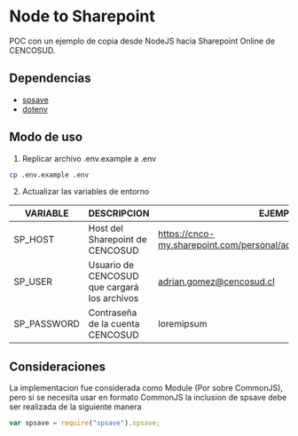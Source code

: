 # Node to Sharepoint
POC con un ejemplo de copia desde NodeJS hacia Sharepoint Online de CENCOSUD.

## Dependencias
- [spsave](https://www.npmjs.com/package/spsave)
- [dotenv](https://www.npmjs.com/package/dotenv)

## Modo de uso

1) Replicar archivo .env.example a .env
```bash
cp .env.example .env
```
2) Actualizar las variables de entorno

| VARIABLE | DESCRIPCION | EJEMPLO |
| ------ | ------ | ------ |
| SP_HOST | Host del Sharepoint de CENCOSUD | https://cnco-my.sharepoint.com/personal/adrian_gomez_cencosud_cl/ |
| SP_USER | Usuario de CENCOSUD que cargará los archivos | adrian.gomez@cencosud.cl |
| SP_PASSWORD | Contraseña de la cuenta CENCOSUD | loremipsum |

## Consideraciones
La implementacion fue considerada como Module (Por sobre CommonJS), pero si se necesita usar en formato CommonJS la inclusion de spsave debe ser realizada de la siguiente manera
```js
var spsave = require("spsave").spsave;
```